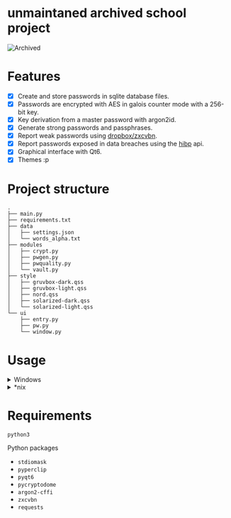 # unmaintaned archived school project

![Archived](https://img.shields.io/badge/status-archived-red)

# Features

- [X] Create and store passwords in sqlite database files.
- [X] Passwords are encrypted with AES in galois counter mode with a 256-bit key.
- [X] Key derivation from a master password with argon2id.
- [X] Generate strong passwords and passphrases.
- [X] Report weak passwords using [dropbox/zxcvbn](https://github.com/dropbox/zxcvbn).
- [X] Report passwords exposed in data breaches using the [hibp](https://haveibeenpwned.com/) api.
- [X] Graphical interface with Qt6.
- [X] Themes :p

# Project structure

```
.
├── main.py
├── requirements.txt
├── data
│   ├── settings.json
│   └── words_alpha.txt
├── modules
│   ├── crypt.py
│   ├── pwgen.py
│   ├── pwquality.py
│   └── vault.py
├── style
│   ├── gruvbox-dark.qss
│   ├── gruvbox-light.qss
│   ├── nord.qss
│   ├── solarized-dark.qss
│   └── solarized-light.qss
└── ui
    ├── entry.py
    ├── pw.py
    └── window.py
```

# Usage

<details> 

<summary> Windows </summary>

1. Clone this repository

    ```console
    > git clone https://github.com/sotormd/cbse-project
    > cd cbse-project
    ```

2. Install requirements

    <details>

    <summary> Command Prompt </summary>

    ```console
    > python -m venv venv
    > venv\Scripts\activate
    > python -m pip install -r requirements.txt
    ```

    </details>

    <details>

    <summary> Powershell </summary>

    ```console
    > python -m venv venv
    > .\venv\Scripts\Activate.ps1
    > python -m pip install -r requirements.txt
    ```

    </details>

3. Run `main.py`

    ```console
    > python main.py
    ```

</details>

<details>

<summary> *nix </summary>

1. Clone this repository

    ```console
    $ git clone https://github.com/sotormd/cbse-project
    $ cd cbse-project
    ```

2. Install requirements

    ```console
    $ python3 -m venv venv
    $ source venv/bin/activate
    $ python3 -m pip install -r requirements.txt
    ```

3. Run `main.py`

    ```console
    $ python3 main.py
    ```

</details>

# Requirements

`python3`

Python packages

- `stdiomask`
- `pyperclip`
- `pyqt6`
- `pycryptodome`
- `argon2-cffi`
- `zxcvbn`
- `requests`

